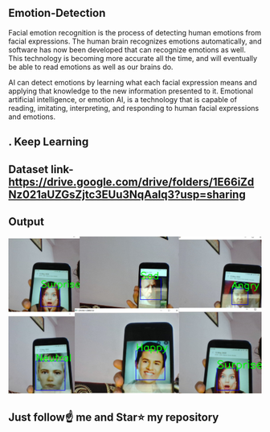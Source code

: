 ## Emotion-Detection

Facial emotion recognition is the process of detecting human emotions from facial expressions. The human brain recognizes emotions automatically, and software has now been developed that can recognize emotions as well. This technology is becoming more accurate all the time, and will eventually be able to read emotions as well as our brains do. 

AI can detect emotions by learning what each facial expression means and applying that knowledge to the new information presented to it. Emotional artificial intelligence, or emotion AI, is a technology that is capable of reading, imitating, interpreting, and responding to human facial expressions and emotions.

## . Keep Learning

## Dataset link-https://drive.google.com/drive/folders/1E66iZdNz021aUZGsZjtc3EUu3NqAaIq3?usp=sharing

## Output

![](output.jpg)

## Just follow☝️ me and Star⭐ my repository 
